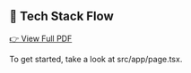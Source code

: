 
## 📄 Tech Stack Flow

[👉 View Full PDF](./docs/Tech_Stack_Flow.pdf)



To get started, take a look at src/app/page.tsx.
